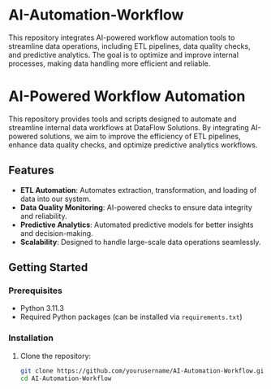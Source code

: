 # AI-Automation-Workflow
This repository integrates AI-powered workflow automation tools to streamline data operations, including ETL pipelines, data quality checks, and predictive analytics. The goal is to optimize and improve internal processes, making data handling more efficient and reliable.

# AI-Powered Workflow Automation

This repository provides tools and scripts designed to automate and streamline internal data workflows at DataFlow Solutions. By integrating AI-powered solutions, we aim to improve the efficiency of ETL pipelines, enhance data quality checks, and optimize predictive analytics workflows.

## Features
- **ETL Automation**: Automates extraction, transformation, and loading of data into our system.
- **Data Quality Monitoring**: AI-powered checks to ensure data integrity and reliability.
- **Predictive Analytics**: Automated predictive models for better insights and decision-making.
- **Scalability**: Designed to handle large-scale data operations seamlessly.

## Getting Started

### Prerequisites
- Python 3.11.3
- Required Python packages (can be installed via `requirements.txt`)

### Installation
1. Clone the repository:
   ```bash
   git clone https://github.com/yourusername/AI-Automation-Workflow.git
   cd AI-Automation-Workflow
